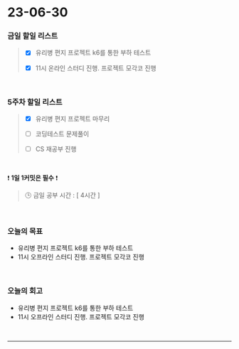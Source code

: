 # 23-06-30
### 금일 할일 리스트
> - [x]  유리병 편지 프로젝트 k6를 통한 부하 테스트
>
> - [x]  11시 온라인 스터디 진행. 프로젝트 모각코 진행


<br/>

### 5주차 할일 리스트  
> - [x]  유리병 편지 프로젝트 마무리 
>
> - [ ]  코딩테스트 문제풀이
>
> - [ ]  CS 재공부 진행

<br/>

❗ **1일 1커밋은 필수** ❗
> 🕒 금일 공부 시간 : [ 4시간 ]
  
<br/>

### 오늘의 목표
- 유리병 편지 프로젝트 k6를 통한 부하 테스트
- 11시 오프라인 스터디 진행. 프로젝트 모각코 진행

<br>

### 오늘의 회고
- 유리병 편지 프로젝트 k6를 통한 부하 테스트
- 11시 오프라인 스터디 진행. 프로젝트 모각코 진행

<br/>

------------  
